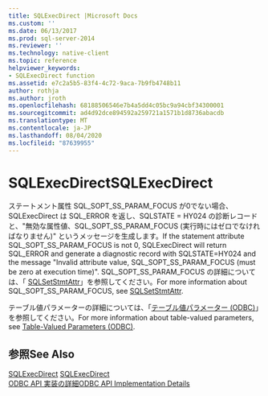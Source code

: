 ```yaml
---
title: SQLExecDirect |Microsoft Docs
ms.custom: ''
ms.date: 06/13/2017
ms.prod: sql-server-2014
ms.reviewer: ''
ms.technology: native-client
ms.topic: reference
helpviewer_keywords:
- SQLExecDirect function
ms.assetid: e7c2a5b5-83f4-4c72-9aca-7b9fb4748b11
author: rothja
ms.author: jroth
ms.openlocfilehash: 68188506546e7b4a5dd4c05bc9a94cbf34300001
ms.sourcegitcommit: ad4d92dce894592a259721a1571b1d8736abacdb
ms.translationtype: MT
ms.contentlocale: ja-JP
ms.lasthandoff: 08/04/2020
ms.locfileid: "87639955"
---
```

# <a name="sqlexecdirect"></a><span data-ttu-id="9aa89-102">SQLExecDirect</span><span class="sxs-lookup"><span data-stu-id="9aa89-102">SQLExecDirect</span></span>
  <span data-ttu-id="9aa89-103">ステートメント属性 SQL_SOPT_SS_PARAM_FOCUS が0でない場合、SQLExecDirect は SQL_ERROR を返し、SQLSTATE = HY024 の診断レコードと、"無効な属性値、SQL_SOPT_SS_PARAM_FOCUS (実行時にはゼロでなければなりません)" というメッセージを生成します。</span><span class="sxs-lookup"><span data-stu-id="9aa89-103">If the statement attribute SQL_SOPT_SS_PARAM_FOCUS is not 0, SQLExecDirect will return SQL_ERROR and generate a diagnostic record with SQLSTATE=HY024 and the message "Invalid attribute value, SQL_SOPT_SS_PARAM_FOCUS (must be zero at execution time)".</span></span> <span data-ttu-id="9aa89-104">SQL_SOPT_SS_PARAM_FOCUS の詳細については、「 [SQLSetStmtAttr](sqlsetstmtattr.md)」を参照してください。</span><span class="sxs-lookup"><span data-stu-id="9aa89-104">For more information about SQL_SOPT_SS_PARAM_FOCUS, see [SQLSetStmtAttr](sqlsetstmtattr.md).</span></span>  
  
 <span data-ttu-id="9aa89-105">テーブル値パラメーターの詳細については、「[テーブル値パラメーター &#40;ODBC&#41;](../native-client-odbc-table-valued-parameters/table-valued-parameters-odbc.md)」を参照してください。</span><span class="sxs-lookup"><span data-stu-id="9aa89-105">For more information about table-valued parameters, see [Table-Valued Parameters &#40;ODBC&#41;](../native-client-odbc-table-valued-parameters/table-valued-parameters-odbc.md).</span></span>  
  
## <a name="see-also"></a><span data-ttu-id="9aa89-106">参照</span><span class="sxs-lookup"><span data-stu-id="9aa89-106">See Also</span></span>  
 <span data-ttu-id="9aa89-107">[SQLExecDirect](https://go.microsoft.com/fwlink/?LinkId=80709) </span><span class="sxs-lookup"><span data-stu-id="9aa89-107">[SQLExecDirect](https://go.microsoft.com/fwlink/?LinkId=80709) </span></span>  
 [<span data-ttu-id="9aa89-108">ODBC API 実装の詳細</span><span class="sxs-lookup"><span data-stu-id="9aa89-108">ODBC API Implementation Details</span></span>](odbc-api-implementation-details.md)  
  
  
